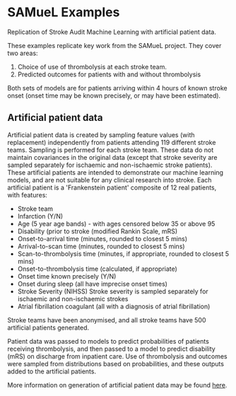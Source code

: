 # SAMueL Examples

Replication of Stroke Audit Machine Learning with artificial patient data.

These examples replicate key work from the SAMueL project. They cover two areas:

1) Choice of use of thrombolysis at each stroke team.
2) Predicted outcomes for patients with and without thrombolysis

Both sets of models are for patients arriving within 4 hours of known stroke onset (onset time may be known precisely, or may have been estimated).

## Artificial patient data

Artificial patient data is created by sampling feature values (with replacement) independently from patients attending 119 different stroke teams. Sampling is performed for each stroke team. These data do not maintain covariances in the original data (except that stroke severity are sampled separately for ischaemic and non-ischaemic stroke patients). These artificial patients are intended to demonstrate our machine learning models, and are not suitable for any clinical research into stroke. Each artificial patient is a 'Frankenstein patient' composite of 12 real patients, with features:

* Stroke team
* Infarction (Y/N)
* Age (5 year age bands) - with ages censored below 35 or above 95
* Disability (prior to stroke (modified Rankin Scale, mRS)
* Onset-to-arrival time (minutes, rounded to closest 5 mins)
* Arrival-to-scan time (minutes, rounded to closest 5 mins)
* Scan-to-thrombolysis time (minutes, if appropriate, rounded to closest 5 mins)
* Onset-to-thrombolysis time (calculated, if appropriate)
* Onset time known precisely (Y/N)
* Onset during sleep (all have imprecise onset times)
* Stroke Severity (NIHSS)
    Stroke severity is sampled separately for ischaemic and non-ischaemic strokes
* Atrial fibrillation coagulant (all with a diagnosis of atrial fibrillation)

Stroke teams have been anonymised, and all stroke teams have 500 artificial patients generated.

Patient data was passed to models to predict probabilities of patients receiving thrombolysis, and then passed to a model to predict disability (mRS) on discharge from inpatient care. Use of thrombolysis and outcomes were sampled from distributions based on probabilities, and these outputs added to the artificial patients.

More information on generation of artificial patient data may be found [here](https://github.com/samuel-book/samuel_2_production/blob/main/5_artificial_data.ipynb).
